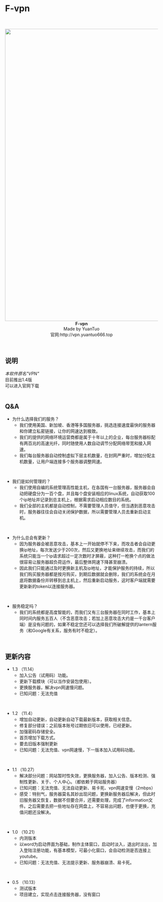 # F-vpn
<br>
<p align="center">
<a href="http://vpn.yuantuo666.top/setup.exe" target="_blank">
    <img width="960px" src="https://i.loli.net/2018/11/18/5bf129c71b1b6.jpg">
</a>
<b>F-vpn</b><br>Made by YuanTuo<br>官网:http://vpn.yuantuo666.top
</p>
<br>

## 说明
<i>本软件原名"VPN"</i>
<br>
   目前推出1.4版
<br>
   可以进入官网下载
<br>
<br>

## Q&A

- 为什么选择我们的服务？
    - 我们使用美国、新加坡、香港等多国服务器，挑选连接速度最快的服务器和你建立私密链接，让你的网速达到极致。
    - 我们的提供的网络环境运营商都是属于十年以上的企业，每台服务器标配有两百兆的高速光纤，同时随使用人数自动调节分配网络带宽和接入网速。
    - 我们每台服务器自动控制虚拟下层主机数量，在封网严重时，增加分配主机数量，让用户端连接多个服务器调整网速。
<br>

- 我们是如何管理的？
    - 我们使用自编的系统管理高性能主机，在各国有一台服务器，服务器会自动把硬盘分为一百个盘，并且每个盘安装相应的linux系统，自动获取100个ip地址并记录到总主机上，根据需求启动相应数目的系统。
    - 我们全部的主机都是自动控制，不需要管理人员值守，但当遇到恶意攻击时，服务器往往会自动关闭保护数据，所以需要管理人员去重新启动主机。
<br>

- 为什么总会有更新？
    - 因为服务器会被恶意攻击，基本上一开始就停不下来，而攻击者会自动更换ip地址，每次发送少于200次，然后又更换地址来继续攻击，而我们的系统只能当一个ip请求超过一定次数时才屏蔽，这种打一枪换个点的做法很容易让服务器超负荷运作，最后整体网速下降甚至崩溃。
    - 因此我们只能通过及时更换新主机及ip地址，才能保护服务的持续，所以我们购买服务器都是按月购买，到期后数据就会删除，我们的系统会在月底将数据备份并转移到总主机上，然后重新启动服务，这时客户端就需要更新新的token以连接服务器。
<br>

- 服务稳定吗？
    - 我们的系统都是高度智能的，而我们又有三台服务器在同时工作，基本上同时间内服务五百人（不含恶意攻击；若加上恶意攻击大约是一千台客户端）是没有问题的，如果不稳定您还可以选择我们所破解提供的lantern服务（和Google有关系，服务有时不稳定）。
<br>

## 更新内容

- 1.3 （11.14）
    - 加入公告（试用码）功能。
    - 更新下载模块（可以当作安装包使用）。
    - 更换服务器，解决vpn网速慢问题。
    - 已知问题：无法充值
<br>

- 1.2 （11.4）
    - 增加自动更新，自动更新自动下载最新版本，获取相关信息。
    - 修复部分错误：之前版本账号过期依旧可以使用，已经更新。
    - 加强密码存储安全。
    - 首页增加下载方式。
    - 要去旧版本强制更新
    - 已知问题：无法充值、vpn网速慢，下一版本加入试用码功能。
<br>

- 1.1 （10.27）
    - 解决部分问题：网站暂时性失效，更换服务器，加入公告、版本检测、强制性更新、关于、个人中心。（都依赖于网站服务器）
    - 已知问题：无法充值、无法自动更新、易卡死、vpn网速变慢（2mbps）
    - 感受：特别气，服务器莫名其妙出现问题，更换新服务器后解决，但此时旧服务器又恢复，数据不但要合并，还需要处理，完成了information文件。之后需要去把一些地址存在网盘上，不容易出问题，也便于更换，充值问题还没解决。
<br>

- 1.0 （10.21）
    - 内测版本
    - 以word为启动界面为基础，制作主体窗口，启动时淡入，退出时淡出，加入登陆注册功能，有基本模型，可最小化窗口，会自动检测是否连接上youtube。
    - 已知问题：无法充值、无法提示更新、服务器崩溃、易卡死。
<br>

- 0.5 （10.13）
    - 测试版本
    - 项目建立，实现点击连接服务器，没有窗口
